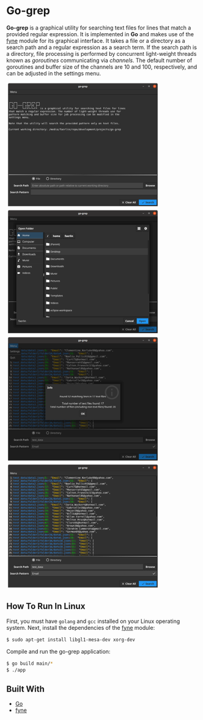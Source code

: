 # __Go-grep__

__Go-grep__ is a graphical utility for searching text files for lines that match a provided regular expression. It is implemented in __Go__ and makes use of the [fyne](https://fyne.io/) module for its graphical interface. It takes a file or a directory as a search path and a regular expression as a search term. If the search path is a directory, file processing is performed by concurrent light-weight threads known as _goroutines_ communicating via _channels_. The default number of goroutines and buffer size of the channels are 10 and 100, respectively, and can be adjusted in the settings menu. 

<img src="img/main_window.png" alt="drawing" width="400"/><img src="img/open_folder_window.png" alt="drawing" width="400"/>
<img src="img/dialog_window.png" alt="drawing" width="400"/><img src="img/result_window.png" alt="drawing" width="400"/>

## How To Run In Linux

First, you must have `golang` and `gcc` installed on your Linux operating system. Next, install the dependencies of the [fyne](https://fyne.io/) module:

```bash
$ sudo apt-get install libgl1-mesa-dev xorg-dev
```

Compile and run the go-grep application:

```bash
$ go build main/*
$ ./app
```

## Built With

- [Go](https://go.dev/)
- [fyne](https://fyne.io/)